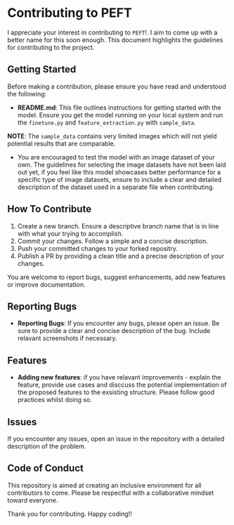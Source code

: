 # Contributing to PEFT

I appreciate your interest in contributing to `PEFT`!. I aim to come up with a better name for this soon enough. This document highlights the guidelines for contributing to the project. 

## Getting Started

Before making a contribution, please ensure you have read and understood the following:
- **README.md**: This file outlines instructions for getting started with the model. Ensure you get the model running on your local system and run the `finetune.py` and `feature_extraction.py` with `sample_data`. 

**NOTE**: The `sample_data` contains very limited images which will not yield potential results that are comparable.

- You are encouraged to test the model with an image dataset of your own. The guidelines for selecting the image datasets have not been laid out yet, if you feel like this model showcases better performance for a specific type of image datasets, ensure to include a clear and detailed description of the dataset used in a separate file when contributing. 

## How To Contribute

1. Create a new branch. Ensure a descriptive branch name that is in line with what your trying to accomplish.
2. Commit your changes. Follow a simple and a concise description. 
3. Push your committed changes to your forked repositry.
4. Publish a PR by providing a clean title and a precise description of your changes.

You are welcome to report bugs, suggest enhancements, add new features or improve documentation. 

## Reporting Bugs

- **Reporting Bugs**: If you encounter any bugs, please open an issue. Be sure to provide a clear and concise description of the bug. Include relavant screenshots if necessary.

## Features

- **Adding new features**: if you have relavant improvements - explain the feature, provide use cases and disccuss the potential implementation of the proposed features to the exsisting structure. Please follow good practices whilst doing so.

## Issues

If you encounter any issues, open an issue in the repository with a detailed description of the problem. 

## Code of Conduct
This repository is aimed at creating an inclusive environment for all contributors to come. Please be respectful with a collaborative mindset toward everyone.

Thank you for contributing. Happy coding!!
